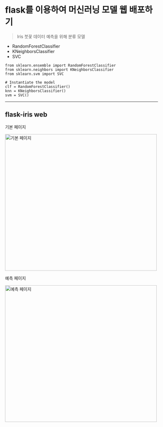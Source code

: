 # flask를 이용하여 머신러닝 모델 웹 배포하기
> Iris 붓꽃 데이터 예측을 위해 분류 모델 
+ RandomForestClassifier 
+ KNeighborsClassifier 
+ SVC

```
from sklearn.ensemble import RandomForestClassifier
from sklearn.neighbors import KNeighborsClassifier
from sklearn.svm import SVC

# Instantiate the model
clf = RandomForestClassifier()
knn = KNeighborsClassifier()
svm = SVC()
```

***
## flask-iris web
<p>기본 페이지</p>
<img src="https://user-images.githubusercontent.com/103489352/219936481-332ac85f-c036-42e0-a70c-ed79d0e08840.png" width="500px" height="450px" title="기본 페이지" alt="기본 페이지"></img><br/>
<p>예측 페이지</p>
<img src="https://user-images.githubusercontent.com/103489352/219936601-23890813-20d3-4f34-8400-e123ae3717d1.png" width="500px" height="450px" title="예측 페이지" alt="예측 페이지"></img>
